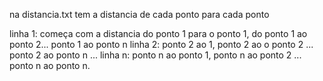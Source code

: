 na distancia.txt tem a distancia de cada ponto para cada ponto

linha 1: começa com a distancia do ponto 1 para o ponto 1, do ponto 1 ao ponto 2... ponto 1 ao ponto n
linha 2: ponto 2 ao 1, ponto 2 ao o ponto 2 ... ponto 2 ao ponto n
...
linha n: ponto n ao ponto 1, ponto n ao ponto 2 ... ponto n ao ponto n.